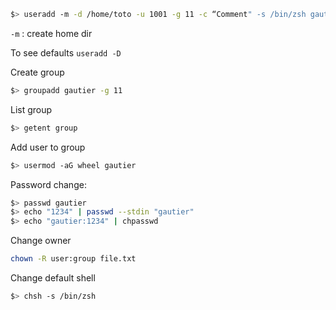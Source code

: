 ``` bash
$> useradd -m -d /home/toto -u 1001 -g 11 -c “Comment" -s /bin/zsh gautier
```
`-m` : create home dir

To see defaults `useradd -D`

Create group
``` bash
$> groupadd gautier -g 11
```

List group
``` bash
$> getent group
```

Add user to group
``` bash
$> usermod -aG wheel gautier
```

Password change:
``` bash
$> passwd gautier
$> echo "1234" | passwd --stdin "gautier"
$> echo "gautier:1234" | chpasswd
```

Change owner
``` bash
chown -R user:group file.txt
```

Change default shell
``` bash
$> chsh -s /bin/zsh
```
